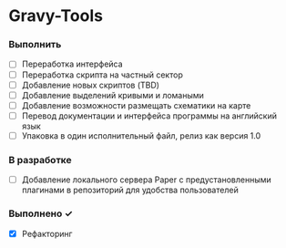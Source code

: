 # Gravy-Tools

### Выполнить

- [ ] Переработка интерфейса
- [ ] Переработка скрипта на частный сектор
- [ ] Добавление новых скриптов (TBD)
- [ ] Добавление выделений кривыми и ломаными
- [ ] Добавление возможности размещать схематики на карте
- [ ] Перевод документации и интерфейса программы на английский язык
- [ ] Упаковка в один исполнительный файл, релиз как версия 1.0

### В разработке
- [ ] Добавление локального сервера Paper с предустановленными плагинами в репозиторий для удобства пользователей

### Выполнено ✓
- [x] Рефакторинг